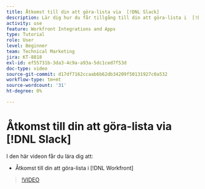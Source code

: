 ```yaml
---
title: Åtkomst till din att göra-lista via  [!DNL Slack]
description: Lär dig hur du får tillgång till din att göra-lista i  [!DNL Workfront]
activity: use
feature: Workfront Integrations and Apps
type: Tutorial
role: User
level: Beginner
team: Technical Marketing
jira: KT-8818
exl-id: ef55731b-3da3-4c9a-a93a-5dc1ced7f53d
doc-type: video
source-git-commit: d17df7162ccaab6b62db34209f50131927c0a532
workflow-type: tm+mt
source-wordcount: '31'
ht-degree: 0%

---
```


# Åtkomst till din att göra-lista via [!DNL Slack]

I den här videon får du lära dig att:

* Åtkomst till din att göra-lista i [!DNL Workfront]

>[!VIDEO](https://video.tv.adobe.com/v/3437924/?quality=12&learn=on&enablevpops&captions=swe)
